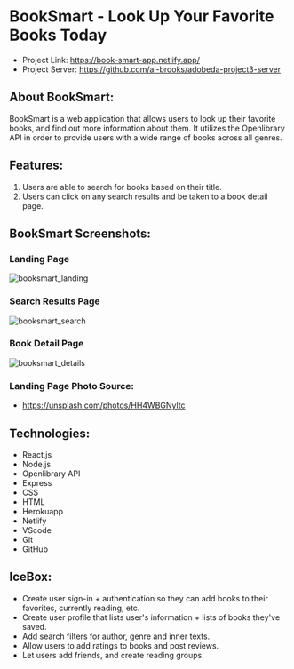 # BookSmart - Look Up Your Favorite Books Today

* Project Link: https://book-smart-app.netlify.app/
* Project Server: https://github.com/al-brooks/adobeda-project3-server

## About BookSmart:

BookSmart is a web application that allows users to look up their favorite books, and find out more information about them. It utilizes the Openlibrary API in order to provide users with a wide range of books across all genres.

## Features:

1. Users are able to search for books based on their title.
2. Users can click on any search results and be taken to a book detail page.

## BookSmart Screenshots:

### Landing Page
![booksmart_landing](https://github.com/al-brooks/adobeda-project3-client/assets/47277927/f07053cc-601c-4020-a10c-634777ef8fee)

### Search Results Page
![booksmart_search](https://github.com/al-brooks/adobeda-project3-client/assets/47277927/4f089511-dbd9-44d4-8260-4c8962cc6df8)

### Book Detail Page
![booksmart_details](https://github.com/al-brooks/adobeda-project3-client/assets/47277927/8256a60a-67f6-47d4-b8cf-600848cda660)

### Landing Page Photo Source:
* https://unsplash.com/photos/HH4WBGNyltc


## Technologies:

- React.js
- Node.js
- Openlibrary API
- Express
- CSS
- HTML
- Herokuapp
- Netlify
- VScode
- Git
- GitHub

## IceBox:

- Create user sign-in + authentication so they can add books to their favorites, currently reading, etc.
- Create user profile that lists user's information + lists of books they've saved.
- Add search filters for author, genre and inner texts.
- Allow users to add ratings to books and post reviews.
- Let users add friends, and create reading groups.

